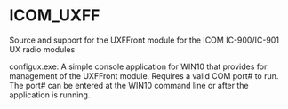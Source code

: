 # ICOM_UXFF
Source and support for the UXFFront module for the ICOM IC-900/IC-901 UX radio modules

configux.exe: A simple console application for WIN10 that provides for management of the UXFFront module.
          Requires a valid COM port# to run.  The port# can be entered at the WIN10 command line or after
          the application is running.

